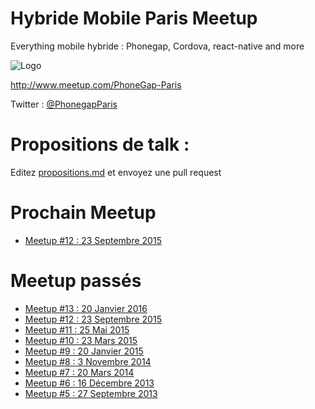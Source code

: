 # Hybride Mobile Paris Meetup

Everything mobile hybride : Phonegap, Cordova, react-native and more

![Logo](./logo.png)

http://www.meetup.com/PhoneGap-Paris

Twitter : [@PhonegapParis](http://twitter.com/PhonegapParis)

# Propositions de talk :

Editez [propositions.md](./propositions.md) et envoyez une pull request

# Prochain Meetup
 - [Meetup #12 : 23 Septembre 2015](http://www.meetup.com/PhoneGap-Paris/events/223830594/)

# Meetup passés
 - [Meetup #13 : 20 Janvier 2016](./13)
 - [Meetup #12 : 23 Septembre 2015](./12)
 - [Meetup #11 : 25 Mai 2015](./11)
 - [Meetup #10 : 23 Mars 2015](./10)
 - [Meetup #9 : 20 Janvier 2015](./9)
 - [Meetup #8 : 3 Novembre 2014](./8)
 - [Meetup #7 : 20 Mars 2014](./7)
 - [Meetup #6 : 16 Décembre 2013](./6)
 - [Meetup #5 : 27 Septembre 2013](./5)

